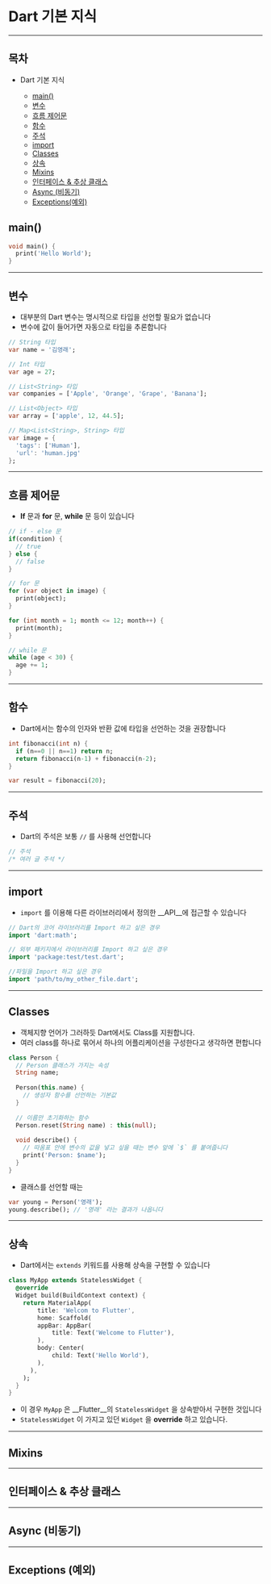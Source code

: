 # Dart 기본 지식

---

## 목차

- Dart 기본 지식

  - [main()](#main())
  - [변수](#변수)
  - [흐름 제어문](#흐름-제어문)
  - [함수](#함수)
  - [주석](#주석)
  - [import](#import)
  - [Classes](#classes)
  - [상속](#상속)
  - [Mixins](#mixins)
  - [인터페이스 & 추상 클래스](#인터페이스-&-추상-클래스)
  - [Async (비동기)](#async(비동기))
  - [Exceptions(예외)](#exceptions(예외))

  



## main()

~~~dart
void main() {
  print('Hello World');
}
~~~

---

## 변수

* 대부분의 Dart 변수는 명시적으로 타입을 선언할 필요가 없습니다
* 변수에 값이 들어가면 자동으로 타입을 추론합니다

~~~dart
// String 타입
var name = '김영래'; 

// Int 타입
var age = 27;

// List<String> 타입
var companies = ['Apple', 'Orange', 'Grape', 'Banana']; 

// List<Object> 타입
var array = ['apple', 12, 44.5]; 

// Map<List<String>, String> 타입
var image = {
  'tags': ['Human'],
  'url': 'human.jpg'
}; 
~~~

---

## 흐름 제어문

* __If__ 문과 __for__ 문, __while__ 문 등이 있습니다

~~~dart
// if - else 문
if(condition) {
  // true
} else {
  // false
}

// for 문
for (var object in image) {
  print(object);
}

for (int month = 1; month <= 12; month++) {
  print(month);
}

// while 문
while (age < 30) {
  age += 1;
}

~~~

---

## 함수

* Dart에서는 함수의 인자와 반환 값에 타입을 선언하는 것을 권장합니다

~~~dart
int fibonacci(int n) {
  if (n==0 || n==1) return n;
  return fibonacci(n-1) + fibonacci(n-2);
}

var result = fibonacci(20);
~~~

---

## 주석

* Dart의 주석은 보통 `//` 를 사용해 선언합니다

~~~dart
// 주석
/* 여러 글 주석 */
~~~

---

## import

* `import` 를 이용해 다른 라이브러리에서 정의한 __API__에 접근할 수 있습니다

~~~dart
// Dart의 코어 라이브러리를 Import 하고 싶은 경우
import 'dart:math';

// 외부 패키지에서 라이브러리를 Import 하고 싶은 경우
import 'package:test/test.dart';

//파일을 Import 하고 싶은 경우
import 'path/to/my_other_file.dart';
~~~

---

## Classes

* 객체지향 언어가 그러하듯 Dart에서도 Class를 지원합니다.
* 여러 class를 하나로 묶어서 하나의 어플리케이션을 구성한다고 생각하면 편합니다

~~~dart
class Person {
  // Person 클래스가 가지는 속성
  String name;
  
  Person(this.name) {
    // 생성자 함수를 선언하는 기본값
  }
  
  // 이름만 초기화하는 함수
  Person.reset(String name) : this(null);
  
  void describe() {
    // 따옴표 안에 변수의 값을 넣고 싶을 때는 변수 앞에 `$` 를 붙여줍니다
    print('Person: $name');
  }
}
~~~

* 클래스를 선언할 때는

~~~dart
var young = Person('영래');
young.describe(); // '영래' 라는 결과가 나옵니다
~~~

---

## 상속

* Dart에서는 `extends` 키워드를 사용해 상속을 구현할 수 있습니다

~~~dart
class MyApp extends StatelessWidget {
  @override
  Widget build(BuildContext context) {
    return MaterialApp(
    	title: 'Welcom to Flutter',
    	home: Scaffold(
      	appBar: AppBar(
        	title: Text('Welcome to Flutter'),
        ),
      	body: Center(
        	child: Text('Hello World'),
        ),
      ),
    );
  }
}
~~~

* 이 경우 `MyApp` 은 __Flutter__의 `StatelessWidget` 을 상속받아서 구현한 것입니다
* `StatelessWidget` 이 가지고 있던 `Widget` 을 __override__ 하고 있습니다.

---

## Mixins



---

## 인터페이스 & 추상 클래스

---

## Async (비동기)

---

## Exceptions (예외)

